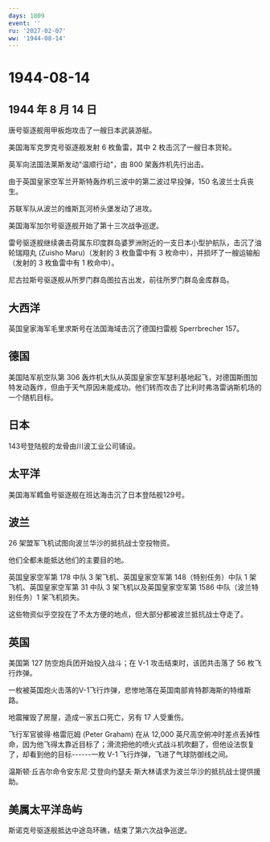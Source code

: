 ```yaml
---
days: 1809
event: ''
ru: '2027-02-07'
ww: '1944-08-14'
---
```


# 1944-08-14

## 1944 年 8 月 14 日

唐号驱逐舰用甲板炮攻击了一艘日本武装游艇。

美国海军克罗克号驱逐舰发射 6 枚鱼雷，其中 2 枚击沉了一艘日本货轮。

英军向法国法莱斯发动"温顺行动"，由 800 架轰炸机先行出击。

由于英国皇家空军兰开斯特轰炸机三波中的第二波过早投弹，150
名波兰士兵丧生。

苏联军队从波兰的维斯瓦河桥头堡发动了进攻。

美国海军加尔号驱逐舰开始了第十三次战争巡逻。

雷号驱逐舰继续袭击荷属东印度群岛婆罗洲附近的一支日本小型护航队，击沉了油轮瑞翔丸
(Zuisho Maru)（发射的 3 枚鱼雷中有 3
枚命中），并损坏了一艘运输船（发射的 3 枚鱼雷中有 1 枚命中）。

尼古拉斯号驱逐舰从所罗门群岛图拉吉出发，前往所罗门群岛金库群岛。

## 大西洋

英国皇家海军毛里求斯号在法国海域击沉了德国扫雷舰 Sperrbrecher 157。

## 德国

美国陆军航空队第 306
轰炸机大队从英国皇家空军瑟利基地起飞，对德国斯图加特发动轰炸，但由于天气原因未能成功。他们转而攻击了比利时弗洛雷讷斯机场的一个随机目标。

## 日本

143号登陆舰的龙骨由川波工业公司铺设。

## 太平洋

美国海军鳕鱼号驱逐舰在班达海击沉了日本登陆舰129号。

## 波兰

26 架盟军飞机试图向波兰华沙的抵抗战士空投物资。

他们全都未能抵达他们的主要目的地。

英国皇家空军第 178 中队 3 架飞机、英国皇家空军第 148（特别任务）中队 1
架飞机、英国皇家空军第 31 中队 3 架飞机以及英国皇家空军第 1586
中队（波兰特别任务）1 架飞机损失。

这些物资似乎空投在了不太方便的地点，但大部分都被波兰抵抗战士夺走了。

## 英国

美国第 127 防空炮兵团开始投入战斗；在 V-1 攻击结束时，该团共击落了 56
枚飞行炸弹。

一枚被英国炮火击落的V-1飞行炸弹，悲惨地落在英国南部肯特郡海斯的特维斯路。

地震摧毁了房屋，造成一家五口死亡，另有 17 人受重伤。

飞行军官彼得·格雷厄姆 (Peter Graham) 在从 12,000
英尺高空俯冲时差点丢掉性命，因为他飞得太靠近目标了；滑流把他的喷火式战斗机吹翻了，但他设法恢复了，却看到他的目标------一枚
V-1 飞行炸弹，飞进了气球防御线之间。

温斯顿·丘吉尔命令安东尼·艾登向约瑟夫·斯大林请求为波兰华沙的抵抗战士提供援助。

## 美属太平洋岛屿

斯诺克号驱逐舰抵达中途岛环礁，结束了第六次战争巡逻。